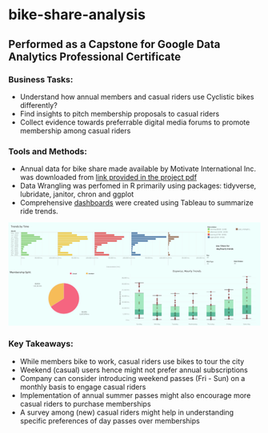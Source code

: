 # bike-share-analysis

## Performed as a Capstone for Google Data Analytics Professional Certificate

### Business Tasks:

* Understand how  annual members and casual riders use Cyclistic bikes differently?
* Find insights to pitch membership proposals to casual riders
* Collect evidence towards preferrable digital media forums to promote membership among casual riders

### Tools and Methods:

* Annual data for bike share made available by Motivate International Inc. was downloaded from [link provided in the project pdf](https://divvy-tripdata.s3.amazonaws.com/index.html)
* Data Wrangling was perfomed in R primarily using packages: tidyverse, lubridate, janitor, chron and ggplot
* Comprehensive [dashboards](https://public.tableau.com/app/profile/lavanya.muthukumar1967/viz/CyclisticBikeShareAnalysis_16436078655310/Dashboard2#1) were created using Tableau to summarize ride trends.

![This is an image](/Assets/Trends.png)


### Key Takeaways:
* While members bike to work, casual riders use bikes to tour the city
* Weekend (casual) users hence might not prefer annual subscriptions
* Company can consider introducing  weekend passes (Fri - Sun) on a monthly basis to engage casual riders 
* Implementation of annual summer passes might also encourage more casual riders to purchase memberships
* A survey among (new) casual riders might help in understanding specific preferences of day passes over memberships

